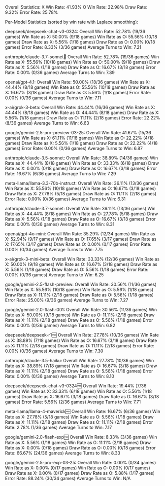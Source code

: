 Overall Statistics:
X Win Rate: 41.93%
O Win Rate: 22.98%
Draw Rate: 9.32%
Error Rate: 25.78%

Per-Model Statistics (sorted by win rate with Laplace smoothing):

deepseek/deepseek-chat-v3-0324:
  Overall Win Rate: 52.78% (19/36 games)
  Win Rate as X: 50.00% (9/18 games)
  Win Rate as O: 55.56% (10/18 games)
  Draw Rate as X: 5.56% (1/18 games)
  Draw Rate as O: 0.00% (0/18 games)
  Error Rate: 8.33% (3/36 games)
  Average Turns to Win: 7.21

anthropic/claude-3.7-sonnet:thinking:
  Overall Win Rate: 52.78% (19/36 games)
  Win Rate as X: 55.56% (10/18 games)
  Win Rate as O: 50.00% (9/18 games)
  Draw Rate as X: 5.56% (1/18 games)
  Draw Rate as O: 16.67% (3/18 games)
  Error Rate: 0.00% (0/36 games)
  Average Turns to Win: 7.89

openai/gpt-4.1:
  Overall Win Rate: 50.00% (18/36 games)
  Win Rate as X: 44.44% (8/18 games)
  Win Rate as O: 55.56% (10/18 games)
  Draw Rate as X: 16.67% (3/18 games)
  Draw Rate as O: 5.56% (1/18 games)
  Error Rate: 0.00% (0/36 games)
  Average Turns to Win: 7.11

x-ai/grok-3-beta:
  Overall Win Rate: 44.44% (16/36 games)
  Win Rate as X: 44.44% (8/18 games)
  Win Rate as O: 44.44% (8/18 games)
  Draw Rate as X: 5.56% (1/18 games)
  Draw Rate as O: 11.11% (2/18 games)
  Error Rate: 22.22% (8/36 games)
  Average Turns to Win: 6.63

google/gemini-2.5-pro-preview-03-25:
  Overall Win Rate: 41.67% (15/36 games)
  Win Rate as X: 61.11% (11/18 games)
  Win Rate as O: 22.22% (4/18 games)
  Draw Rate as X: 5.56% (1/18 games)
  Draw Rate as O: 22.22% (4/18 games)
  Error Rate: 0.00% (0/36 games)
  Average Turns to Win: 6.87

anthropic/claude-3.5-sonnet:
  Overall Win Rate: 38.89% (14/36 games)
  Win Rate as X: 44.44% (8/18 games)
  Win Rate as O: 33.33% (6/18 games)
  Draw Rate as X: 0.00% (0/18 games)
  Draw Rate as O: 16.67% (3/18 games)
  Error Rate: 16.67% (6/36 games)
  Average Turns to Win: 7.29

meta-llama/llama-3.3-70b-instruct:
  Overall Win Rate: 36.11% (13/36 games)
  Win Rate as X: 55.56% (10/18 games)
  Win Rate as O: 16.67% (3/18 games)
  Draw Rate as X: 27.78% (5/18 games)
  Draw Rate as O: 11.11% (2/18 games)
  Error Rate: 0.00% (0/36 games)
  Average Turns to Win: 6.31

anthropic/claude-3.7-sonnet:
  Overall Win Rate: 36.11% (13/36 games)
  Win Rate as X: 44.44% (8/18 games)
  Win Rate as O: 27.78% (5/18 games)
  Draw Rate as X: 5.56% (1/18 games)
  Draw Rate as O: 16.67% (3/18 games)
  Error Rate: 0.00% (0/36 games)
  Average Turns to Win: 8.31

openai/gpt-4o-mini:
  Overall Win Rate: 35.29% (12/34 games)
  Win Rate as X: 52.94% (9/17 games)
  Win Rate as O: 17.65% (3/17 games)
  Draw Rate as X: 17.65% (3/17 games)
  Draw Rate as O: 0.00% (0/17 games)
  Error Rate: 0.00% (0/34 games)
  Average Turns to Win: 7.75

x-ai/grok-3-mini-beta:
  Overall Win Rate: 33.33% (12/36 games)
  Win Rate as X: 50.00% (9/18 games)
  Win Rate as O: 16.67% (3/18 games)
  Draw Rate as X: 5.56% (1/18 games)
  Draw Rate as O: 5.56% (1/18 games)
  Error Rate: 0.00% (0/36 games)
  Average Turns to Win: 6.25

google/gemini-2.5-flash-preview:
  Overall Win Rate: 30.56% (11/36 games)
  Win Rate as X: 55.56% (10/18 games)
  Win Rate as O: 5.56% (1/18 games)
  Draw Rate as X: 11.11% (2/18 games)
  Draw Rate as O: 5.56% (1/18 games)
  Error Rate: 25.00% (9/36 games)
  Average Turns to Win: 7.27

google/gemini-2.0-flash-001:
  Overall Win Rate: 30.56% (11/36 games)
  Win Rate as X: 50.00% (9/18 games)
  Win Rate as O: 11.11% (2/18 games)
  Draw Rate as X: 11.11% (2/18 games)
  Draw Rate as O: 5.56% (1/18 games)
  Error Rate: 0.00% (0/36 games)
  Average Turns to Win: 6.82

deepseek/deepseek-r1:free:
  Overall Win Rate: 27.78% (10/36 games)
  Win Rate as X: 38.89% (7/18 games)
  Win Rate as O: 16.67% (3/18 games)
  Draw Rate as X: 11.11% (2/18 games)
  Draw Rate as O: 11.11% (2/18 games)
  Error Rate: 0.00% (0/36 games)
  Average Turns to Win: 7.30

anthropic/claude-3.5-haiku:
  Overall Win Rate: 27.78% (10/36 games)
  Win Rate as X: 38.89% (7/18 games)
  Win Rate as O: 16.67% (3/18 games)
  Draw Rate as X: 11.11% (2/18 games)
  Draw Rate as O: 5.56% (1/18 games)
  Error Rate: 0.00% (0/36 games)
  Average Turns to Win: 8.10

deepseek/deepseek-chat-v3-0324:free:
  Overall Win Rate: 19.44% (7/36 games)
  Win Rate as X: 33.33% (6/18 games)
  Win Rate as O: 5.56% (1/18 games)
  Draw Rate as X: 16.67% (3/18 games)
  Draw Rate as O: 16.67% (3/18 games)
  Error Rate: 5.56% (2/36 games)
  Average Turns to Win: 7.71

meta-llama/llama-4-maverick:free:
  Overall Win Rate: 16.67% (6/36 games)
  Win Rate as X: 27.78% (5/18 games)
  Win Rate as O: 5.56% (1/18 games)
  Draw Rate as X: 11.11% (2/18 games)
  Draw Rate as O: 11.11% (2/18 games)
  Error Rate: 2.78% (1/36 games)
  Average Turns to Win: 7.17

google/gemini-2.0-flash-exp:free:
  Overall Win Rate: 8.33% (3/36 games)
  Win Rate as X: 5.56% (1/18 games)
  Win Rate as O: 11.11% (2/18 games)
  Draw Rate as X: 0.00% (0/18 games)
  Draw Rate as O: 0.00% (0/18 games)
  Error Rate: 66.67% (24/36 games)
  Average Turns to Win: 8.33

google/gemini-2.5-pro-exp-03-25:
  Overall Win Rate: 0.00% (0/34 games)
  Win Rate as X: 0.00% (0/17 games)
  Win Rate as O: 0.00% (0/17 games)
  Draw Rate as X: 0.00% (0/17 games)
  Draw Rate as O: 5.88% (1/17 games)
  Error Rate: 88.24% (30/34 games)
  Average Turns to Win: N/A
